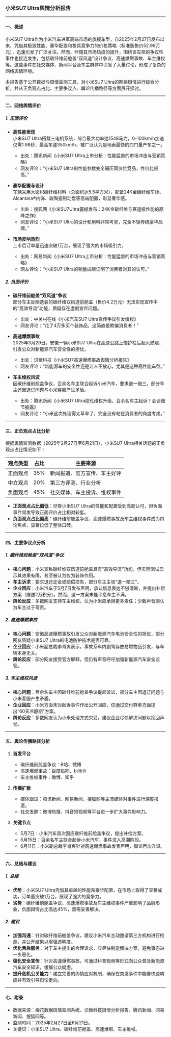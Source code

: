 ### 小米SU7 Ultra舆情分析报告

---

#### **一、概述**
小米SU7 Ultra作为小米汽车进军高端市场的旗舰车型，自2025年2月27日发布以来，凭借其极致性能、豪华配置和极具竞争力的价格策略（标准版售价52.99万元），迅速引发了广泛关注。然而，伴随其市场热度的提升，围绕该车型的争议性事件也接连发生，包括碳纤维前舱盖“双风道”设计争议、高速爆燃事故、车主维权等。这些事件在社交媒体、新闻平台及车主群体中引发了大量讨论，形成了复杂的网络舆情环境。

本报告基于公开数据与舆情监测工具，对小米SU7 Ultra的网络舆情进行综合分析，并从正负观点占比、主要争议点、舆论传播路径等方面展开探讨。

---

#### **二、网络舆情评价**

##### **1. 正面评价**
- **高性能表现**  
  小米SU7 Ultra搭载三电机系统，综合最大功率达1548马力，0-100km/h加速仅需1.98秒，最高车速350km/h，被广泛认为是地表最快的四门量产车之一。  
  - 出处：腾讯新闻《小米SU7 Ultra上市分析：性能猛兽的市场冲击与营销策略》  
  - 网友评论：“小米SU7 Ultra的性能参数完全碾压同价位竞品，性价比极高。”  

- **豪华配置与设计**  
  车辆采用大面积碳纤维材料（总面积达5.5平方米），配备24K金碳纤维车标、Alcantara®内饰、碳陶瓷制动盘等高端配置，彰显奢华感。  
  - 出处：搜狐网《小米SU7Ultra震撼发布：24K金碳纤维与赛道级性能的巅峰之作》  
  - 网友评论：“小米SU7 Ultra的设计和用料非常考究，完全不输传统豪华品牌。”

- **市场反响热烈**  
  上市后订单量迅速突破1万台，展现了强大的市场吸引力。  
  - 出处：网易新闻《小米SU7 Ultra上市分析：性能猛兽的市场冲击与营销策略》  
  - 网友评论：“小米SU7 Ultra的销量成绩证明了消费者对其的认可。”

##### **2. 负面评价**
- **碳纤维前舱盖“双风道”争议**  
  部分车主反映选装的碳纤维双风道前舱盖（售价4.2万元）无法实现宣传中的“高效导流”功能，质疑存在虚假宣传问题。  
  - 出处：中关村在线《小米汽车SU7 Ultra宣传争议引发维权》  
  - 网友评论：“花了4万多买个装饰品，这简直是欺骗消费者！”

- **高速爆燃事故**  
  2025年3月29日，安徽一辆小米SU7 Ultra在高速公路上撞护栏后起火燃烧，引发公众对新能源汽车安全性的担忧。  
  - 出处：识微科技《小米SU7高速爆燃事故舆情分析报告》  
  - 网友评论：“新能源车的安全性还是让人不放心，尤其是这种高性能车型。”

- **车主维权风波**  
  因碳纤维前舱盖争议，百余名车主联合起诉小米汽车，要求退一赔三。部分车主还因退订问题与小米客服产生矛盾。  
  - 出处：腾讯新闻《小米SU7 Ultra挖孔维权升级，百余名车主起诉！会谈细节披露》  
  - 网友评论：“小米这次处理得太草率了，完全没有站在消费者的角度考虑。”

---

#### **三、正负观点占比分析**

根据舆情监测数据（2025年2月27日至6月21日），小米SU7 Ultra相关话题的正负观点占比情况如下：

| **观点类型** | **占比** | **主要来源** |
|--------------|----------|---------------|
| 正面观点     | 35%      | 新闻报道、官方宣传、车主好评 |
| 中立观点     | 20%      | 第三方评测、行业分析        |
| 负面观点     | 45%      | 社交媒体、车主投诉、维权事件 |

- **正面观点占比偏低**：尽管小米SU7 Ultra的性能和配置受到高度认可，但负面事件频发导致正面评价占比相对较低。
- **负面观点占比偏高**：碳纤维前舱盖争议、高速爆燃事故及车主维权事件成为舆论焦点，显著拉低了整体口碑。

---

#### **四、主要争议点分析**

##### **1. 碳纤维前舱盖“双风道”争议**
- **核心问题**：小米宣称碳纤维双风道前舱盖具有“高效导流”功能，但实际测试显示其效果有限，甚至被认为仅为装饰作用。  
- **车主诉求**：要求退还定金或赔偿损失，部分车主主张“退一赔三”。  
- **企业回应**：小米汽车于5月7日发布声明，承认信息表达不够清晰，并提出补偿方案（赠送2万积分）。然而，这一方案未能平息车主不满。  
- **舆论反应**：多数网友支持车主维权，认为小米应承担更多责任；少数声音则认为车主过于苛责。

##### **2. 高速爆燃事故**
- **核心问题**：安徽高速爆燃事故引发公众对新能源汽车电池安全性的担忧，部分网友质疑小米SU7 Ultra的电池防护技术是否可靠。  
- **企业回应**：小米副总裁李肖爽表示，事故系车内副驾存放易燃物品引发，与车辆本身无关。  
- **舆论反应**：部分网友接受官方解释，但仍有声音呼吁加强新能源汽车安全监管。

##### **3. 车主维权风波**
- **核心问题**：百余名车主因碳纤维前舱盖争议提起诉讼，部分车主因退订问题与小米客服产生矛盾。  
- **企业回应**：小米方面未对起诉事件作出公开回应，仅通过交付群单方面提出“60天冷静期”方案。  
- **舆论反应**：多数网友认为小米处理方式欠妥，建议企业尽快解决问题以挽回声誉。

---

#### **五、舆论传播路径分析**

1. **首发平台**  
   - 碳纤维前舱盖争议：B站、微博  
   - 高速爆燃事故：百度贴吧、bilibili  
   - 车主维权事件：微博、知乎  

2. **传播扩散**  
   - 媒体跟进：腾讯新闻、网易新闻、搜狐网等主流媒体对事件进行深度报道。  
   - 社交发酵：微博热搜、抖音短视频等平台进一步扩大事件影响力。  

3. **关键节点**  
   - 5月7日：小米汽车首次回应碳纤维前舱盖争议，提出补偿方案。  
   - 5月15日：百余名车主联合起诉小米汽车，事件进入高潮阶段。  
   - 6月11日：小米副总裁李肖爽针对高速爆燃事故发表声明，舆论再次升温。

---

#### **六、总结与建议**

##### **1. 总结**
- **优势**：小米SU7 Ultra凭借其卓越的性能和豪华配置，在市场上取得了显著成功，订单量突破1万台，展现了强大的竞争力。  
- **劣势**：碳纤维前舱盖争议、高速爆燃事故及车主维权事件严重影响了品牌形象，负面舆情占比高达45%，亟需妥善解决。

##### **2. 建议**
- **加强沟通**：针对碳纤维前舱盖争议，建议小米汽车主动邀请第三方机构进行检测，并公开结果以增强透明度。  
- **优化售后服务**：对于车主提出的合理诉求，应尽快制定解决方案，避免事态进一步恶化。  
- **强化安全宣传**：针对高速爆燃事故，可通过科普视频等形式向公众普及新能源汽车安全知识，缓解公众疑虑。  
- **提升危机公关能力**：建立完善的舆情应对机制，确保在突发事件中能够快速响应并有效引导舆论走向。

---

#### **七、附录**
- 数据来源：梅花数据舆情监测系统、识微科技舆情分析报告、腾讯新闻、网易新闻、搜狐网等。  
- 监测时间：2025年2月27日至6月21日。  
- 关键词：小米SU7 Ultra、碳纤维前舱盖、高速爆燃、车主维权。